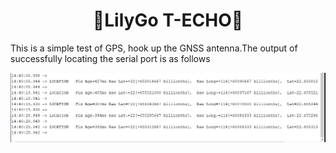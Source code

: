 <h1 align = "center">🌟LilyGo T-ECHO🌟</h1>

This is a simple test of GPS, hook up the GNSS antenna.The output of successfully locating the serial port is as follows


![](../../image/GPS.png)